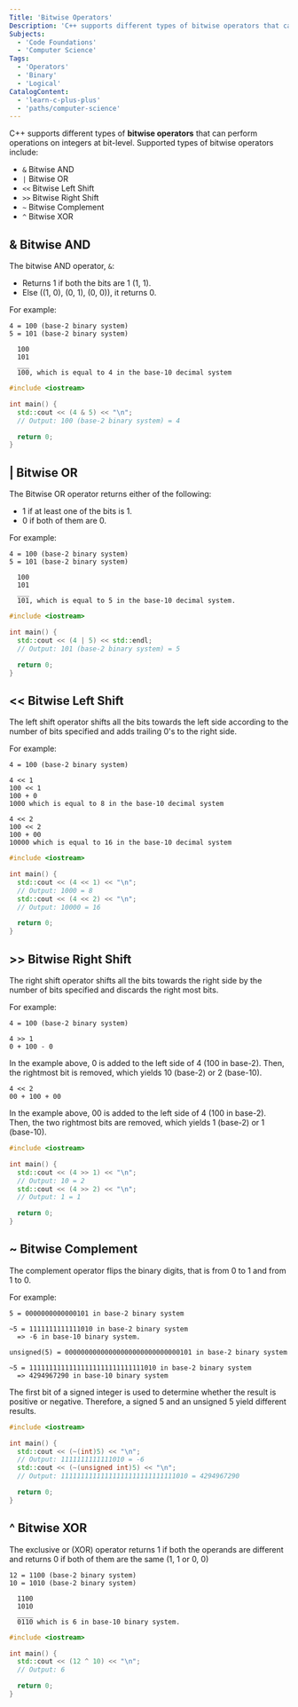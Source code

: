 ```yaml
---
Title: 'Bitwise Operators'
Description: 'C++ supports different types of bitwise operators that can perform operations on integers at bit-level.'
Subjects:
  - 'Code Foundations'
  - 'Computer Science'
Tags:
  - 'Operators'
  - 'Binary'
  - 'Logical'
CatalogContent:
  - 'learn-c-plus-plus'
  - 'paths/computer-science'
---
```


C++ supports different types of **bitwise operators** that can perform operations on integers at bit-level. Supported types of bitwise operators include:

- `&` Bitwise AND
- `|` Bitwise OR
- `<<` Bitwise Left Shift
- `>>` Bitwise Right Shift
- `~` Bitwise Complement
- `^` Bitwise XOR

## & Bitwise AND

The bitwise AND operator, `&`:

- Returns 1 if both the bits are 1 (1, 1).
- Else ((1, 0), (0, 1), (0, 0)), it returns 0.

For example:

```pseudo
4 = 100 (base-2 binary system)
5 = 101 (base-2 binary system)

  100
  101
  ___
  100, which is equal to 4 in the base-10 decimal system
```

```cpp
#include <iostream>

int main() {
  std::cout << (4 & 5) << "\n";
  // Output: 100 (base-2 binary system) = 4

  return 0;
}
```

## | Bitwise OR

The Bitwise OR operator returns either of the following:

- 1 if at least one of the bits is 1.
- 0 if both of them are 0.

For example:

```pseudo
4 = 100 (base-2 binary system)
5 = 101 (base-2 binary system)

  100
  101
  ___
  101, which is equal to 5 in the base-10 decimal system.
```

```cpp
#include <iostream>

int main() {
  std::cout << (4 | 5) << std::endl;
  // Output: 101 (base-2 binary system) = 5

  return 0;
}
```

## << Bitwise Left Shift

The left shift operator shifts all the bits towards the left side according to the number of bits specified and adds trailing 0's to the right side.

For example:

```pseudo
4 = 100 (base-2 binary system)

4 << 1
100 << 1
100 + 0
1000 which is equal to 8 in the base-10 decimal system

4 << 2
100 << 2
100 + 00
10000 which is equal to 16 in the base-10 decimal system
```

```cpp
#include <iostream>

int main() {
  std::cout << (4 << 1) << "\n";
  // Output: 1000 = 8
  std::cout << (4 << 2) << "\n";
  // Output: 10000 = 16

  return 0;
}
```

## >> Bitwise Right Shift

The right shift operator shifts all the bits towards the right side by the number of bits specified and discards the right most bits.

For example:

```pseudo
4 = 100 (base-2 binary system)

4 >> 1
0 + 100 - 0
```

In the example above, 0 is added to the left side of 4 (100 in base-2). Then, the rightmost bit is removed, which yields
10 (base-2) or 2 (base-10).

```pseudo
4 << 2
00 + 100 + 00
```

In the example above, 00 is added to the left side of 4 (100 in base-2). Then, the two rightmost bits are removed, which yields
1 (base-2) or 1 (base-10).

```cpp
#include <iostream>

int main() {
  std::cout << (4 >> 1) << "\n";
  // Output: 10 = 2
  std::cout << (4 >> 2) << "\n";
  // Output: 1 = 1

  return 0;
}
```

## ~ Bitwise Complement

The complement operator flips the binary digits, that is from 0 to 1 and from 1 to 0.

For example:

```pseudo
5 = 0000000000000101 in base-2 binary system

~5 = 1111111111111010 in base-2 binary system
  => -6 in base-10 binary system.

unsigned(5) = 00000000000000000000000000000101 in base-2 binary system

~5 = 11111111111111111111111111111010 in base-2 binary system
  => 4294967290 in base-10 binary system
```

The first bit of a signed integer is used to determine whether the result is positive or negative. Therefore, a signed 5 and an unsigned 5 yield different results.

```cpp
#include <iostream>

int main() {
  std::cout << (~(int)5) << "\n";
  // Output: 1111111111111010 = -6
  std::cout << (~(unsigned int)5) << "\n";
  // Output: 11111111111111111111111111111010 = 4294967290

  return 0;
}
```

## ^ Bitwise XOR

The exclusive or (XOR) operator returns 1 if both the operands are different and returns 0 if both of them are the same (1, 1 or 0, 0)

```pseudo
12 = 1100 (base-2 binary system)
10 = 1010 (base-2 binary system)

  1100
  1010
  ____
  0110 which is 6 in base-10 binary system.
```

```cpp
#include <iostream>

int main() {
  std::cout << (12 ^ 10) << "\n";
  // Output: 6

  return 0;
}
```
